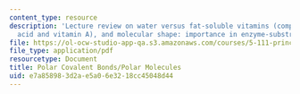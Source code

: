 ```yaml
---
content_type: resource
description: 'Lecture review on water versus fat-soluble vitamins (comparing folic
  acid and vitamin A), and molecular shape: importance in enzyme-substrate complexes.'
file: https://ol-ocw-studio-app-qa.s3.amazonaws.com/courses/5-111-principles-of-chemical-science-fall-2008/e7a858983d2ae5a06e3218cc45048d44_bioex_lect13.pdf
file_type: application/pdf
resourcetype: Document
title: Polar Covalent Bonds/Polar Molecules
uid: e7a85898-3d2a-e5a0-6e32-18cc45048d44
---
```

